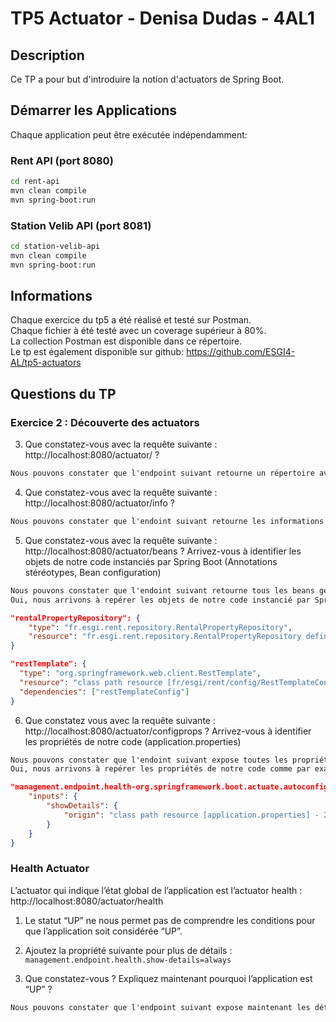 # TP5 Actuator - Denisa Dudas - 4AL1

## Description
Ce TP a pour but d'introduire la notion d'actuators de Spring Boot.

## Démarrer les Applications
Chaque application peut être exécutée indépendamment:

### Rent API (port 8080)
```bash
cd rent-api
mvn clean compile
mvn spring-boot:run
```

### Station Velib API (port 8081)
```bash
cd station-velib-api
mvn clean compile
mvn spring-boot:run
```
## Informations
Chaque exercice du tp5 a été réalisé et testé sur Postman.<br>
Chaque fichier à été testé avec un coverage supérieur à 80%.<br>
La collection Postman est disponible dans ce répertoire.<br>
Le tp est également disponible sur github: https://github.com/ESGI4-AL/tp5-actuators

## Questions du TP

### Exercice 2 : Découverte des actuators

3. Que constatez-vous avec la requête suivante : http://localhost:8080/actuator/ ?<br>

```md
Nous pouvons constater que l'endpoint suivant retourne un répertoire avec tous les actuators disponibles sous forme de lien.
```

4. Que constatez-vous avec la requête suivante : http://localhost:8080/actuator/info ?

```md
Nous pouvons constater que l'endoint suivant retourne les informations que nous avons personnalisées dans l'application comme la description et l'auteur.
```

5. Que constatez-vous avec la requête suivante : http://localhost:8080/actuator/beans ?
   Arrivez-vous à identifier les objets de notre code instanciés par Spring Boot
   (Annotations stéréotypes, Bean configuration)

```md
Nous pouvons constater que l'endoint suivant retourne tous les beans gérés par le conteneur Spring avec leurs détails de configuration.
Oui, nous arrivons à repérer les objets de notre code instancié par Spring Boot comme par example:
```

````json
"rentalPropertyRepository": {
    "type": "fr.esgi.rent.repository.RentalPropertyRepository",
    "resource": "fr.esgi.rent.repository.RentalPropertyRepository defined in @EnableJpaRepositories"
}

"restTemplate": {
  "type": "org.springframework.web.client.RestTemplate",
  "resource": "class path resource [fr/esgi/rent/config/RestTemplateConfig.class]",
  "dependencies": ["restTemplateConfig"]
}
````

6. Que constatez vous avec la requête suivante :
   http://localhost:8080/actuator/configprops ?
   Arrivez-vous à identifier les propriétés de notre code (application.properties)

```md
Nous pouvons constater que l'endoint suivant expose toutes les propriétés de configuration liées aux @ConfigurationProperties.
Oui, nous arrivons à repérer les propriétés de notre code comme par example:
```

````json
"management.endpoint.health-org.springframework.boot.actuate.autoconfigure.health.HealthEndpointProperties": {
    "inputs": {
        "showDetails": {
            "origin": "class path resource [application.properties] - 20:41"
        }
    }
}
````

### Health Actuator

L’actuator qui indique l’état global de l’application est l’actuator health :
http://localhost:8080/actuator/health

1. Le statut “UP” ne nous permet pas de comprendre les conditions pour que
   l’application soit considérée “UP”.

2. Ajoutez la propriété suivante pour plus de détails :
   ``management.endpoint.health.show-details=always``

3. Que constatez-vous ? Expliquez maintenant pourquoi l’application est “UP” ?

````md
Nous pouvons constater que l'endpoint suivant expose maintenant les détails de tous les composants qui contribuent à l'état de santé global de l'application.
````